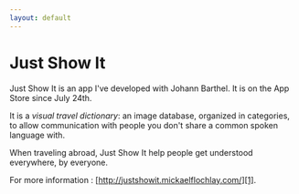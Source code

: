 ```yaml
---
layout: default
---
```


Just Show It
============

Just Show It is an app I've developed with Johann Barthel. It is on the App Store since July 24th.

It is a *visual travel dictionary*: an image database, organized in categories, to allow communication with people you don't share a common spoken language with. 

When traveling abroad, Just Show It help people get understood everywhere, by everyone.

For more information : [http://justshowit.mickaelflochlay.com/][1].

[1]: http://justshowit.mickaelflochlay.com/
